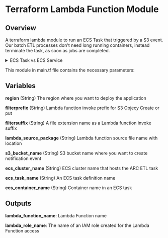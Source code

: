 # Terraform Lambda Function Module


## Overview

A terraform lambda module to run an ECS Task that triggered by a S3 event. Our batch ETL processes don't need long running containers, instead terminate the task, as soon as jobs are completed.

<details><summary>ECS Task vs ECS Service</summary>
<p>

```
> Amazon ECS Task is a running container with the docker run info defined in a Task Definition. It will be terminated, once the container is ended. 
> Amazon ECS Service represents a set of long running ECS Tasks of the same Task Definition.
```

</p>
</details>

This module in main.tf file contains the necessary parameters:


## Variables

**region** (String) The region where you want to deploy the application

**filterprefix** (String) Lambda function invoke prefix for S3 Objecy Create or put

**filtersuffix** (String) A file extension name as a Lambda function invoke suffix

**lambda_source_package** (String) Lambda function source file name with location

**s3_bucket_name** (String) S3 bucket name where you want to create notification event

**ecs_cluster_name** (String) ECS cluster name that hosts the ARC ETL task

**ecs_task_name** (String) An ECS task definition name

**ecs_container_name** (String) Container name in an ECS task


## Outputs

**lambda_function_name**: Lambda Function name

**lambda_role_name**: The name of an IAM role created for the Lambda Function access


